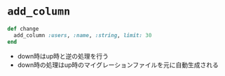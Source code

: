 # `add_column`

```ruby
def change
  add_column :users, :name, :string, limit: 30
end
```

- down時はup時と逆の処理を行う
- down時の処理はup時のマイグレーションファイルを元に自動生成される
